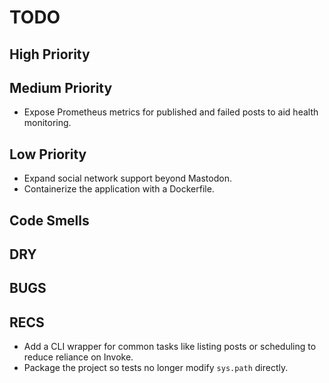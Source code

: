 # TODO

## High Priority

## Medium Priority
- Expose Prometheus metrics for published and failed posts to aid health
  monitoring.

## Low Priority
- Expand social network support beyond Mastodon.
- Containerize the application with a Dockerfile.

## Code Smells

## DRY

## BUGS

## RECS
- Add a CLI wrapper for common tasks like listing posts or scheduling to reduce reliance on Invoke.
- Package the project so tests no longer modify `sys.path` directly.
